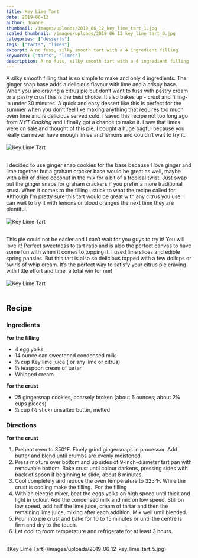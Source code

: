 ```yaml
---
title: Key Lime Tart
date: 2019-06-12
author: Joanne
thumbnail: /images/uploads/2019_06_12_key_lime_tart_1.jpg
scaled_thumbnail: /images/uploads/2019_06_12_key_lime_tart_0.jpg
categories: ["desserts"]
tags: ["tarts", "limes"]
excerpt: A no fuss, silky smooth tart with a 4 ingredient filling
keywords: ["tarts", "limes"]
description: A no fuss, silky smooth tart with a 4 ingredient filling
---
```


A silky smooth filling that is so simple to make and only 4 ingredients. The ginger snap base adds a delicious flavour with lime and a crispy base. When you are craving a citrus pie but don’t want to fuss with pastry cream or a pastry crust this is the best choice. It also bakes up - crust and filling-  in under 30 minutes. A quick and easy dessert like this is perfect for the summer when you don’t feel like making anything that requires too much oven time and is delicious served cold. I saved this recipe not too long ago from _NYT Cooking_ and I finally got a chance to make it. I saw that limes were on sale and thought of this pie. I bought a huge bagful because you really can never have enough limes and lemons and couldn’t wait to try it. 
</br>
</br>
![Key Lime Tart](/images/uploads/2019_06_12_key_lime_tart_2.jpg)
</br>
</br>

I decided to use ginger snap cookies for the base because I love ginger and lime together but a graham cracker base would be great as well, maybe with a bit of dried coconut in the mix for a bit of a tropical twist. Just swap out the ginger snaps for graham crackers if you prefer a more traditional crust. When it comes to the filling I stuck to what the recipe called for. Although I’m pretty sure this tart would be great with any citrus you use. I can wait to try it with lemons or blood oranges the next time they are plentiful. 
</br>
</br>
![Key Lime Tart](/images/uploads/2019_06_12_key_lime_tart_3.jpg)
</br>
</br>

This pie could not be easier and I can’t wait for you guys to try it! You will love it! Perfect sweetness to tart ratio and is also the perfect canvas to have some fun with when it comes to topping it. I used lime slices and edible spring pansies. But this tart is also so delicious topped with a few dollops or swirls of whip cream. It’s the perfect way to satisfy your citrus pie craving with little effort and time, a total win for me! 
</br>
</br>
![Key Lime Tart](/images/uploads/2019_06_12_key_lime_tart_4.jpg)
</br>
</br>

## Recipe  


### Ingredients

__For the filling__

* <span itemprop="ingredients"> 4 egg yolks</span>
* <span itemprop="ingredients"> 14 ounce can sweetened condensed milk</span>
* <span itemprop="ingredients"> &frac12; cup Key lime juice ( or any lime or citrus)</span>
* <span itemprop="ingredients"> &frac12; teaspoon cream of tartar</span>
* <span itemprop="ingredients"> Whipped cream</span>

__For the crust__

* <span itemprop="ingredients"> 25 gingersnap cookies, coarsely broken (about 6 ounces; about 2&frac14; cups pieces)</span>
* <span itemprop="ingredients"> &frac14; cup (&frac12; stick) unsalted butter, melted</span>

### Directions
__For the crust__

1. Preheat oven to 350°F. Finely grind gingersnaps in processor. Add butter and blend until crumbs are evenly moistened. 
2. Press mixture over bottom and up sides of 9-inch-diameter tart pan with removable bottom. Bake crust until colour darkens, pressing sides with back of spoon if beginning to slide, about 8 minutes.
3. Cool completely and reduce the oven temperature to 325°F. While the crust is cooling make the filling. 
For the filling
1. With an electric mixer, beat the eggs yolks on high speed until thick and light in colour. Add the condensed milk and mix on low speed. Still on low speed, add half the lime juice, cream of tartar and then the remaining lime juice, mixing after each addition. Mix well until blended. 
2. Pour into pie crust and bake for 10 to 15 minutes or until the centre is firm and dry to the touch.
3. Let cool to room temperature and refrigerate for at least 3 hours. 

</br>
![Key Lime Tart](/images/uploads/2019_06_12_key_lime_tart_5.jpg)